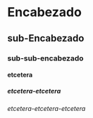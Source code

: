 # Encabezado

## sub-Encabezado

### sub-sub-encabezado

#### etcetera

##### etcetera-etcetera

###### etcetera-etcetera-etcetera